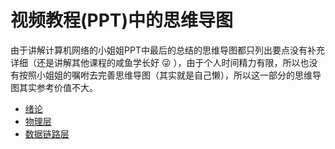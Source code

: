 # 视频教程(PPT)中的思维导图
由于讲解计算机网络的小姐姐PPT中最后的总结的思维导图都只列出要点没有补充详细（还是讲解其他课程的咸鱼学长好 😜 ），由于个人时间精力有限，所以也没有按照小姐姐的嘱咐去完善思维导图（其实就是自己懒），所以这一部分的思维导图其实参考价值不大。
+ [绪论](CN_0_Introduction)
+ [物理层](CN_1_PhysicalLayer)
+ [数据链路层](CN_2_DataLinkLayer)
